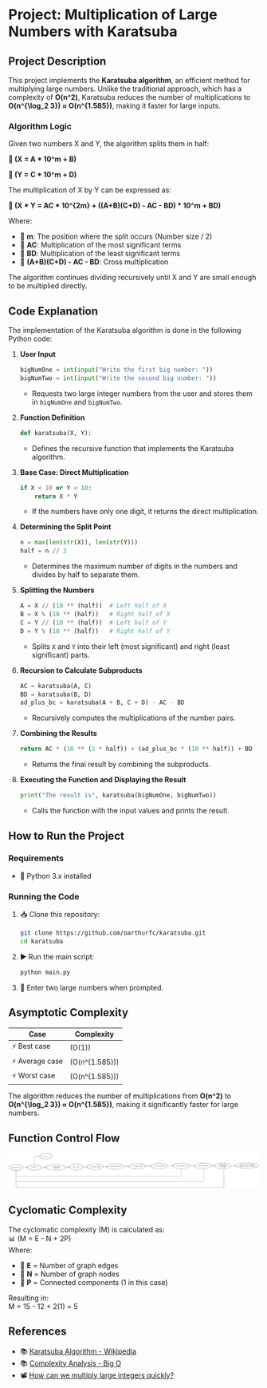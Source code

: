 # Project: Multiplication of Large Numbers with Karatsuba  

## Project Description  

This project implements the **Karatsuba algorithm**, an efficient method for multiplying large numbers. Unlike the traditional approach, which has a complexity of **O(n^2)**, Karatsuba reduces the number of multiplications to **O(n^{\log_2 3}) ≈ O(n^{1.585})**, making it faster for large inputs.  

### Algorithm Logic  

Given two numbers X and Y, the algorithm splits them in half:  

**📌 \(X = A * 10^m + B\)**  

**📌 \(Y = C * 10^m + D\)**  

The multiplication of X by Y can be expressed as:  

**📌 \(X * Y = AC * 10^{2m} + ((A+B)(C+D) - AC - BD) * 10^m + BD\)**  

Where:  

- 🔹 **m**: The position where the split occurs (Number size / 2)  
- 🔹 **AC**: Multiplication of the most significant terms  
- 🔹 **BD**: Multiplication of the least significant terms  
- 🔹 **(A+B)(C+D) - AC - BD**: Cross multiplication  

The algorithm continues dividing recursively until X and Y are small enough to be multiplied directly.  

## Code Explanation  
The implementation of the Karatsuba algorithm is done in the following Python code:  

1. **User Input**  

   ```python
   bigNumOne = int(input("Write the first big number: "))
   bigNumTwo = int(input("Write the second big number: "))
   ```  

   - Requests two large integer numbers from the user and stores them in `bigNumOne` and `bigNumTwo`.  

2. **Function Definition**  

   ```python
   def karatsuba(X, Y):
   ```  

   - Defines the recursive function that implements the Karatsuba algorithm.  

3. **Base Case: Direct Multiplication**  

   ```python
   if X < 10 or Y < 10:
       return X * Y
   ```  

   - If the numbers have only one digit, it returns the direct multiplication.  

4. **Determining the Split Point**  

   ```python
   n = max(len(str(X)), len(str(Y)))
   half = n // 2
   ```  

   - Determines the maximum number of digits in the numbers and divides by half to separate them.  

5. **Splitting the Numbers**  

   ```python
   A = X // (10 ** (half))  # Left half of X
   B = X % (10 ** (half))   # Right half of X
   C = Y // (10 ** (half))  # Left half of Y
   D = Y % (10 ** (half))   # Right half of Y
   ```  

   - Splits `X` and `Y` into their left (most significant) and right (least significant) parts.  

6. **Recursion to Calculate Subproducts**  

   ```python
   AC = karatsuba(A, C)
   BD = karatsuba(B, D)
   ad_plus_bc = karatsuba(A + B, C + D) - AC - BD
   ```  

   - Recursively computes the multiplications of the number pairs.  

7. **Combining the Results**  

   ```python
   return AC * (10 ** (2 * half)) + (ad_plus_bc * (10 ** half)) + BD
   ```  

   - Returns the final result by combining the subproducts.  

8. **Executing the Function and Displaying the Result**  

   ```python
   print("The result is", karatsuba(bigNumOne, bigNumTwo))
   ```  

   - Calls the function with the input values and prints the result.  

## How to Run the Project  

### Requirements  

- 🐍 Python 3.x installed  

### Running the Code  

1. 📥 Clone this repository:  
   ```sh
   git clone https://github.com/oarthurfc/karatsuba.git
   cd karatsuba
   ```  
2. ▶️ Run the main script:  
   ```sh
   python main.py
   ```  
3. 🔢 Enter two large numbers when prompted.  

## Asymptotic Complexity  

| Case         | Complexity      |  
|-------------|----------------|  
| ⚡ Best case | \(O(1)\)       |  
| ⚡ Average case | \(O(n^{1.585})\) |  
| ⚡ Worst case | \(O(n^{1.585})\) |  

The algorithm reduces the number of multiplications from **O(n^2)** to **O(n^{\log_2 3}) ≈ O(n^{1.585})**, making it significantly faster for large numbers.  

## Function Control Flow  

![karatsuba-control-flow](https://github.com/oarthurfc/karatsuba/blob/main/karatsuba-control-flow.png)  

## Cyclomatic Complexity  

The cyclomatic complexity (M) is calculated as:  
📊 \(M = E - N + 2P\)  
Where:  

- 🔹 **E** = Number of graph edges  
- 🔹 **N** = Number of graph nodes  
- 🔹 **P** = Connected components (1 in this case)  

Resulting in:  
M = 15 - 12 + 2(1) = 5  

## References  

- 📚 [Karatsuba Algorithm - Wikipedia](https://en.wikipedia.org/wiki/Karatsuba_algorithm)  
- 📚 [Complexity Analysis - Big O](https://www.bigocheatsheet.com/)  
- 📽️ [How can we multiply large integers quickly?](https://youtu.be/yWI2K4jOjFQ?si=KGkO7kpgvUNugZTK)  
